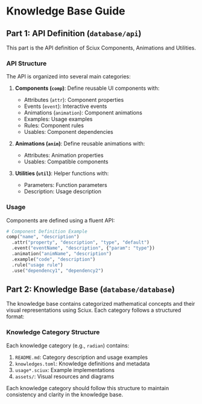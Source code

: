 # Knowledge Base Guide

## Part 1: API Definition (`database/api`)

This part is the API definition of Sciux Components, Animations and Utilities.

### API Structure

The API is organized into several main categories:

1. **Components (`comp`)**: Define reusable UI components with:
   - Attributes (`attr`): Component properties
   - Events (`event`): Interactive events
   - Animations (`animation`): Component animations
   - Examples: Usage examples
   - Rules: Component rules
   - Usables: Component dependencies

2. **Animations (`anim`)**: Define reusable animations with:
   - Attributes: Animation properties
   - Usables: Compatible components

3. **Utilities (`util`)**: Helper functions with:
   - Parameters: Function parameters
   - Description: Usage description

### Usage

Components are defined using a fluent API:

```python
# Component Definition Example
comp("name", "description")
  .attr("property", "description", "type", "default")
  .event("eventName", "description", {"param": "type"})
  .animation("animName", "description")
  .example("code", "description")
  .rule("usage rule")
  .use("dependency1", "dependency2")
```

## Part 2: Knowledge Base (`database/database`)

The knowledge base contains categorized mathematical concepts and their visual representations using Sciux. Each category follows a structured format:

### Knowledge Category Structure

Each knowledge category (e.g., `radian`) contains:

1. `README.md`: Category description and usage examples
2. `knowledges.toml`: Knowledge definitions and metadata
3. `usage*.sciux`: Example implementations
4. `assets/`: Visual resources and diagrams

Each knowledge category should follow this structure to maintain consistency and clarity in the knowledge base.
